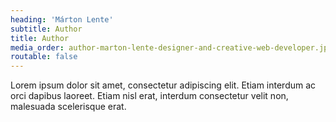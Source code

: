 ```yaml
---
heading: 'Márton Lente'
subtitle: Author
title: Author
media_order: author-marton-lente-designer-and-creative-web-developer.jpg
routable: false
---
```


Lorem ipsum dolor sit amet, consectetur adipiscing elit. Etiam interdum ac orci dapibus laoreet. Etiam nisl erat, interdum consectetur velit non, malesuada scelerisque erat.

